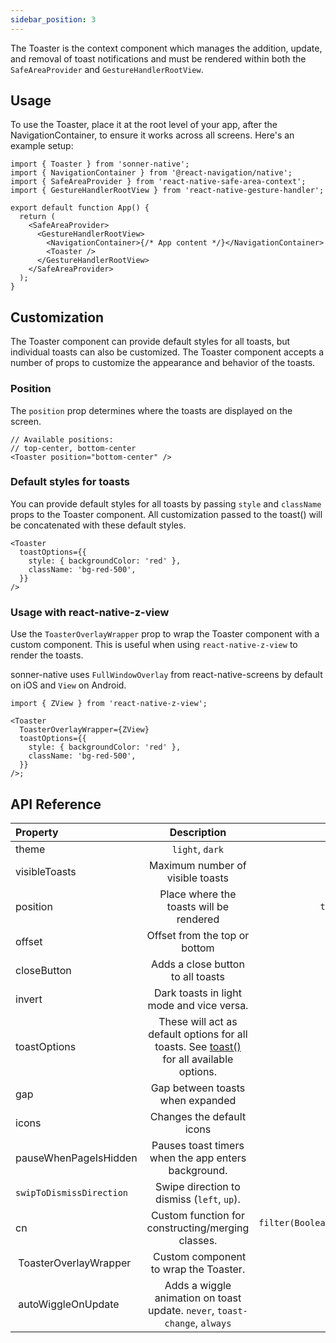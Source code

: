 ```yaml
---
sidebar_position: 3
---
```


The Toaster is the context component which manages the addition, update, and removal of toast notifications and must be rendered within both the `SafeAreaProvider` and `GestureHandlerRootView`.

## Usage

To use the Toaster, place it at the root level of your app, after the NavigationContainer, to ensure it works across all screens. Here's an example setup:

```tsx
import { Toaster } from 'sonner-native';
import { NavigationContainer } from '@react-navigation/native';
import { SafeAreaProvider } from 'react-native-safe-area-context';
import { GestureHandlerRootView } from 'react-native-gesture-handler';

export default function App() {
  return (
    <SafeAreaProvider>
      <GestureHandlerRootView>
        <NavigationContainer>{/* App content */}</NavigationContainer>
        <Toaster />
      </GestureHandlerRootView>
    </SafeAreaProvider>
  );
}
```

## Customization

The Toaster component can provide default styles for all toasts, but individual toasts can also be customized. The Toaster component accepts a number of props to customize the appearance and behavior of the toasts.

### Position

The `position` prop determines where the toasts are displayed on the screen.

```tsx
// Available positions:
// top-center, bottom-center
<Toaster position="bottom-center" />
```

### Default styles for toasts

You can provide default styles for all toasts by passing `style` and `className` props to the Toaster component. All customization passed to the toast() will be concatenated with these default styles.

```tsx
<Toaster
  toastOptions={{
    style: { backgroundColor: 'red' },
    className: 'bg-red-500',
  }}
/>
```

### Usage with react-native-z-view

Use the `ToasterOverlayWrapper` prop to wrap the Toaster component with a custom component. This is useful when using `react-native-z-view` to render the toasts.

sonner-native uses `FullWindowOverlay` from react-native-screens by default on iOS and `View` on Android.

```tsx
import { ZView } from 'react-native-z-view';

<Toaster
  ToasterOverlayWrapper={ZView}
  toastOptions={{
    style: { backgroundColor: 'red' },
    className: 'bg-red-500',
  }}
/>;
```

## API Reference

| Property                 |                                            Description                                             |                     Default |
| :----------------------- | :------------------------------------------------------------------------------------------------: | --------------------------: |
| theme                    |                                          `light`, `dark`                                           |                     `light` |
| visibleToasts            |                                  Maximum number of visible toasts                                  |                         `3` |
| position                 |                              Place where the toasts will be rendered                               |                `top-center` |
| offset                   |                                   Offset from the top or bottom                                    |                         `0` |
| closeButton              |                                 Adds a close button to all toasts                                  |                     `false` |
| invert                   |                             Dark toasts in light mode and vice versa.                              |                     `false` |
| toastOptions             | These will act as default options for all toasts. See [toast()](/toast) for all available options. |                        `{}` |
| gap                      |                                  Gap between toasts when expanded                                  |                        `16` |
| icons                    |                                     Changes the default icons                                      |                         `-` |
| pauseWhenPageIsHidden    |                        Pauses toast timers when the app enters background.                         |                        `{}` |
| `swipToDismissDirection` |                             Swipe direction to dismiss (`left`, `up`).                             |                        `up` |
| cn                       |                         Custom function for constructing/merging classes.                          | `filter(Boolean).join(' ')` |
|  ToasterOverlayWrapper   |                                Custom component to wrap the Toaster.                               |                       `div` |
|  autoWiggleOnUpdate      |             Adds a wiggle animation on toast update. `never`, `toast-change`, `always`             |                     `never` |
